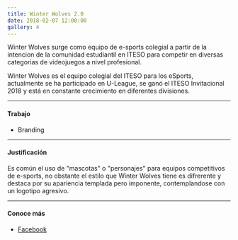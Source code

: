 ```yaml
---
title: Winter Wolves 2.0
date: 2018-02-07 12:00:00
gallery: 4
---
```

<p class="lead">
	Winter Wolves surge como equipo de e-sports colegial a partir de la intencion de la comunidad estudiantil en ITESO para competir en diversas categorias de videojuegos a nivel profesional.
</p>

Winter Wolves es el equipo colegial del ITESO para los eSports, actualmente se ha participado en U-League, se ganó el ITESO Invitacional 2018 y está en constante crecimiento en diferentes divisiones.

---

#### Trabajo
- Branding

---

#### Justificación
Es común el uso de "mascotas" o "personajes" para equipos competitivos de e-sports, no obstante el estilo que Winter Wolves tiene es difrerente y destaca por su apariencia templada pero imponente, contemplandose con un logotipo agresivo.

---

#### Conoce más
- [Facebook](https://fb.me/WinterWolvesEsports/)